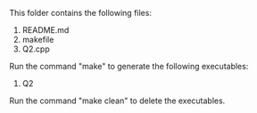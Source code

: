 This folder contains the following files:
1. README.md
2. makefile
3. Q2.cpp

Run the command "make" to generate the following executables:
1. Q2

Run the command "make clean" to delete the executables.